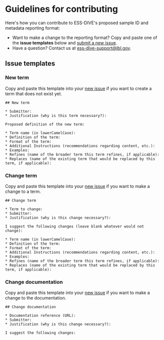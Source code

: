 # Guidelines for contributing

Here's how you can contribute to ESS-DIVE's proposed sample ID and metadata reporting format:

* Want to make a change to the reporting format? Copy and paste one of the **issue templates** below and [submit a new issue](https://github.com/ess-dive-community/essdive-sample-id-metadata/issues/new).
* Have a question? Contact us at ess-dive-support@lbl.gov. 

## Issue templates

### New term

Copy and paste this template into your [new issue](https://github.com/ess-dive-community/essdive-sample-id-metadata/issues/new) if you want to create a term that does not exist yet.

```
## New term

* Submitter:
* Justification (why is this term necessary?):

Proposed definition of the new term:

* Term name (in lowerCamelCase):
* Definition of the term:
* Format of the term: 
* Additional Instructions (recommendations regarding content, etc.):
* Examples: 
* Refines (name of the broader term this term refines, if applicable):
* Replaces (name of the existing term that would be replaced by this term, if applicable):
```

### Change term

Copy and paste this template into your [new issue](https://github.com/ess-dive-community/essdive-sample-id-metadata/issues/new) if you want to make a change to a term.

```
## Change term

* Term to change:
* Submitter:
* Justification (why is this change necessary?):

I suggest the following changes (leave blank whatever would not change):

* Term name (in lowerCamelCase):
* Definition of the term:
* Format of the term: 
* Additional Instructions (recommendations regarding content, etc.):
* Examples: 
* Refines (name of the broader term this term refines, if applicable):
* Replaces (name of the existing term that would be replaced by this term, if applicable):

```

### Change documentation

Copy and paste this template into your [new issue](https://github.com/ess-dive-community/essdive-sample-id-metadata/issues/new) if you want to make a change to the documentation.

```
## Change documentation

* Documentation reference (URL):
* Submitter:
* Justification (why is this change necessary?):

I suggest the following changes:

```


